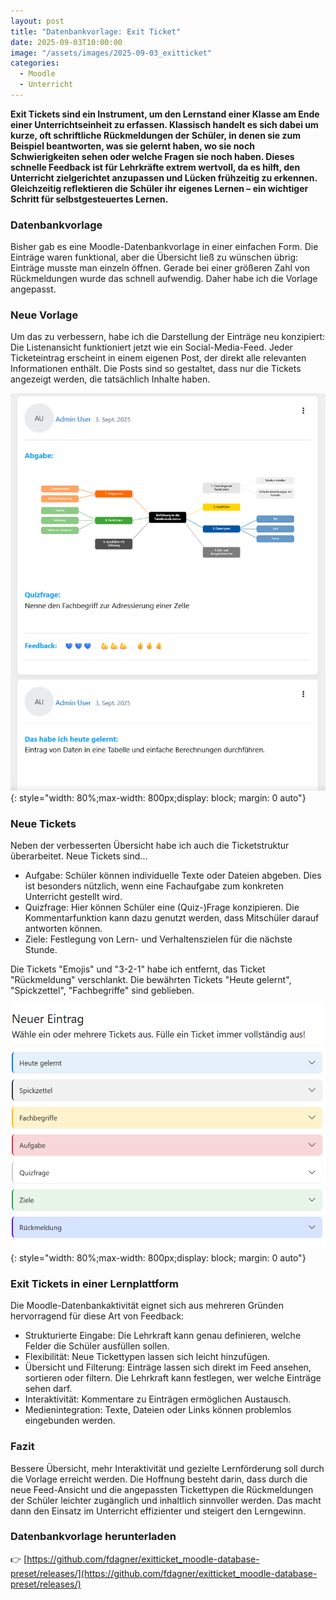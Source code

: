 ```yaml
---
layout: post
title: "Datenbankvorlage: Exit Ticket"
date: 2025-09-03T10:00:00
image: "/assets/images/2025-09-03_exitticket"
categories:
  - Moodle
  - Unterricht
---
```

**Exit Tickets sind ein Instrument, um den Lernstand einer Klasse am Ende einer Unterrichtseinheit zu erfassen. Klassisch handelt es sich dabei um kurze, oft schriftliche Rückmeldungen der Schüler, in denen sie zum Beispiel beantworten, was sie gelernt haben, wo sie noch Schwierigkeiten sehen oder welche Fragen sie noch haben. Dieses schnelle Feedback ist für Lehrkräfte extrem wertvoll, da es hilft, den Unterricht zielgerichtet anzupassen und Lücken frühzeitig zu erkennen. Gleichzeitig reflektieren die Schüler ihr eigenes Lernen – ein wichtiger Schritt für selbstgesteuertes Lernen.**


### Datenbankvorlage
Bisher gab es eine Moodle-Datenbankvorlage in einer einfachen Form. Die Einträge waren funktional, aber die Übersicht ließ zu wünschen übrig: Einträge musste man einzeln öffnen. Gerade bei einer größeren Zahl von Rückmeldungen wurde das schnell aufwendig. Daher habe ich die Vorlage angepasst.

### Neue Vorlage

Um das zu verbessern, habe ich die Darstellung der Einträge neu konzipiert: Die Listenansicht funktioniert jetzt wie ein Social-Media-Feed. Jeder Ticketeintrag erscheint in einem eigenen Post, der direkt alle relevanten Informationen enthält. Die Posts sind so gestaltet, dass nur die Tickets angezeigt werden, die tatsächlich Inhalte haben.

[![Screenshot Mindmap](/assets/images/2025-09-03_exitticket2.png)](/assets/images/2025-09-03_exitticket2.png){: style="width: 80%;max-width: 800px;display: block; margin: 0 auto"}

### Neue Tickets

Neben der verbesserten Übersicht habe ich auch die Ticketstruktur überarbeitet. Neue Tickets sind...
- Aufgabe: Schüler können individuelle Texte oder Dateien abgeben. Dies ist besonders nützlich, wenn eine Fachaufgabe zum konkreten Unterricht gestellt wird.
- Quizfrage: Hier können Schüler eine (Quiz-)Frage konzipieren. Die Kommentarfunktion kann dazu genutzt werden, dass Mitschüler darauf antworten können.
- Ziele: Festlegung von Lern- und Verhaltenszielen für die nächste Stunde.

Die Tickets "Emojis" und "3-2-1" habe ich entfernt, das Ticket "Rückmeldung" verschlankt. Die bewährten Tickets "Heute gelernt", "Spickzettel", "Fachbegriffe" sind geblieben.

[![Screenshot Mindmap](/assets/images/2025-09-03_exitticket.png)](/assets/images/2025-09-03_exitticket.png){: style="width: 80%;max-width: 800px;display: block; margin: 0 auto"}


### Exit Tickets in einer Lernplattform

Die Moodle-Datenbankaktivität eignet sich aus mehreren Gründen hervorragend für diese Art von Feedback:

- Strukturierte Eingabe: Die Lehrkraft kann genau definieren, welche Felder die Schüler ausfüllen sollen.
- Flexibilität: Neue Tickettypen lassen sich leicht hinzufügen.
- Übersicht und Filterung: Einträge lassen sich direkt im Feed ansehen, sortieren oder filtern. Die Lehrkraft kann festlegen, wer welche Einträge sehen darf.
- Interaktivität: Kommentare zu Einträgen ermöglichen Austausch.
- Medienintegration: Texte, Dateien oder Links können problemlos eingebunden werden.

### Fazit

Bessere Übersicht, mehr Interaktivität und gezielte Lernförderung soll durch die Vorlage erreicht werden. Die Hoffnung besteht darin, dass durch die neue Feed-Ansicht und die angepassten Tickettypen die Rückmeldungen der Schüler leichter zugänglich und inhaltlich sinnvoller werden. Das macht dann den Einsatz im Unterricht effizienter und steigert den Lerngewinn.


### Datenbankvorlage herunterladen

👉 [https://github.com/fdagner/exitticket_moodle-database-preset/releases/](https://github.com/fdagner/exitticket_moodle-database-preset/releases/)



